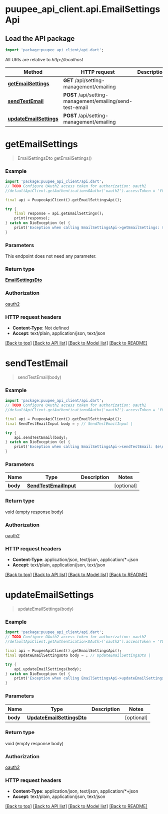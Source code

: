 # puupee_api_client.api.EmailSettingsApi

## Load the API package
```dart
import 'package:puupee_api_client/api.dart';
```

All URIs are relative to *http://localhost*

Method | HTTP request | Description
------------- | ------------- | -------------
[**getEmailSettings**](EmailSettingsApi.md#getemailsettings) | **GET** /api/setting-management/emailing | 
[**sendTestEmail**](EmailSettingsApi.md#sendtestemail) | **POST** /api/setting-management/emailing/send-test-email | 
[**updateEmailSettings**](EmailSettingsApi.md#updateemailsettings) | **POST** /api/setting-management/emailing | 


# **getEmailSettings**
> EmailSettingsDto getEmailSettings()



### Example
```dart
import 'package:puupee_api_client/api.dart';
// TODO Configure OAuth2 access token for authorization: oauth2
//defaultApiClient.getAuthentication<OAuth>('oauth2').accessToken = 'YOUR_ACCESS_TOKEN';

final api = PuupeeApiClient().getEmailSettingsApi();

try {
    final response = api.getEmailSettings();
    print(response);
} catch on DioException (e) {
    print('Exception when calling EmailSettingsApi->getEmailSettings: $e\n');
}
```

### Parameters
This endpoint does not need any parameter.

### Return type

[**EmailSettingsDto**](EmailSettingsDto.md)

### Authorization

[oauth2](../README.md#oauth2)

### HTTP request headers

 - **Content-Type**: Not defined
 - **Accept**: text/plain, application/json, text/json

[[Back to top]](#) [[Back to API list]](../README.md#documentation-for-api-endpoints) [[Back to Model list]](../README.md#documentation-for-models) [[Back to README]](../README.md)

# **sendTestEmail**
> sendTestEmail(body)



### Example
```dart
import 'package:puupee_api_client/api.dart';
// TODO Configure OAuth2 access token for authorization: oauth2
//defaultApiClient.getAuthentication<OAuth>('oauth2').accessToken = 'YOUR_ACCESS_TOKEN';

final api = PuupeeApiClient().getEmailSettingsApi();
final SendTestEmailInput body = ; // SendTestEmailInput | 

try {
    api.sendTestEmail(body);
} catch on DioException (e) {
    print('Exception when calling EmailSettingsApi->sendTestEmail: $e\n');
}
```

### Parameters

Name | Type | Description  | Notes
------------- | ------------- | ------------- | -------------
 **body** | [**SendTestEmailInput**](SendTestEmailInput.md)|  | [optional] 

### Return type

void (empty response body)

### Authorization

[oauth2](../README.md#oauth2)

### HTTP request headers

 - **Content-Type**: application/json, text/json, application/*+json
 - **Accept**: text/plain, application/json, text/json

[[Back to top]](#) [[Back to API list]](../README.md#documentation-for-api-endpoints) [[Back to Model list]](../README.md#documentation-for-models) [[Back to README]](../README.md)

# **updateEmailSettings**
> updateEmailSettings(body)



### Example
```dart
import 'package:puupee_api_client/api.dart';
// TODO Configure OAuth2 access token for authorization: oauth2
//defaultApiClient.getAuthentication<OAuth>('oauth2').accessToken = 'YOUR_ACCESS_TOKEN';

final api = PuupeeApiClient().getEmailSettingsApi();
final UpdateEmailSettingsDto body = ; // UpdateEmailSettingsDto | 

try {
    api.updateEmailSettings(body);
} catch on DioException (e) {
    print('Exception when calling EmailSettingsApi->updateEmailSettings: $e\n');
}
```

### Parameters

Name | Type | Description  | Notes
------------- | ------------- | ------------- | -------------
 **body** | [**UpdateEmailSettingsDto**](UpdateEmailSettingsDto.md)|  | [optional] 

### Return type

void (empty response body)

### Authorization

[oauth2](../README.md#oauth2)

### HTTP request headers

 - **Content-Type**: application/json, text/json, application/*+json
 - **Accept**: text/plain, application/json, text/json

[[Back to top]](#) [[Back to API list]](../README.md#documentation-for-api-endpoints) [[Back to Model list]](../README.md#documentation-for-models) [[Back to README]](../README.md)

